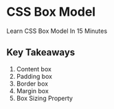# CSS Box Model

Learn CSS Box Model In 15 Minutes

## Key Takeaways

1. Content box
2. Padding box
3. Border box
4. Margin box
5. Box Sizing Property